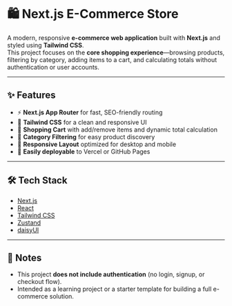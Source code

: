 # 🛍️ Next.js E-Commerce Store

A modern, responsive **e-commerce web application** built with **Next.js** and styled using **Tailwind CSS**.  
This project focuses on the **core shopping experience**—browsing products, filtering by category, adding items to a cart, and calculating totals without authentication or user accounts.

---

## ✨ Features

- ⚡ **Next.js App Router** for fast, SEO-friendly routing
- 🎨 **Tailwind CSS** for a clean and responsive UI
- 🛒 **Shopping Cart** with add/remove items and dynamic total calculation
- 🔎 **Category Filtering** for easy product discovery
- 📱 **Responsive Layout** optimized for desktop and mobile
- 🚀 **Easily deployable** to Vercel or GitHub Pages

---

## 🛠️ Tech Stack

- [Next.js](https://nextjs.org/)
- [React](https://react.dev/)
- [Tailwind CSS](https://tailwindcss.com/)
- [Zustand](https://zustand-demo.pmnd.rs/)
- [daisyUI](https://daisyui.com/)

---

## 📌 Notes

- This project **does not include authentication** (no login, signup, or checkout flow).
- Intended as a learning project or a starter template for building a full e-commerce solution.
